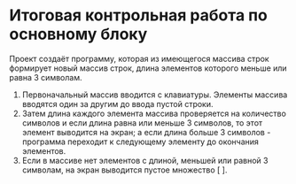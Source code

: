 # Итоговая контрольная работа по основному блоку
Проект создаёт программу, которая из имеющегося массива строк формирует новый массив строк, длина элементов которого меньше или равна 3 символам.
1. Первоначальный массив вводится с клавиатуры. Элементы массива вводятся один за другим до ввода пустой строки.
2. Затем длина каждого элемента массива проверяется на количество символов и если длина равна или меньше 3 символов, то этот элемент выводится на экран; а если длина больше 3 символов -
   программа переходит к следующему элементу до окончания элементов.
3. Если в массиве нет элементов с длиной, меньшей или равной 3 символам, на экран выводится пустое множество [ ].   

